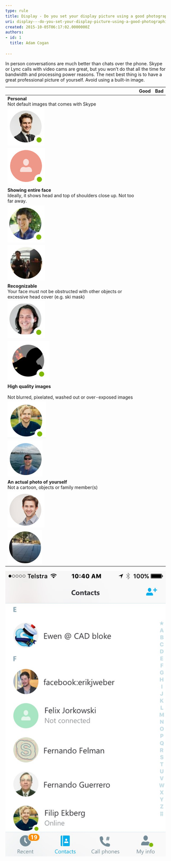 ```yaml
---
type: rule
title: Display - Do you set your display picture using a good photographic image of yourself?
uri: display---do-you-set-your-display-picture-using-a-good-photographic-image-of-yourself
created: 2015-10-05T06:17:02.0000000Z
authors:
- id: 1
  title: Adam Cogan

---
```


In person conversations are much better than chats over the phone. Skype or Lync calls with video cams are great, but you won’t do that all the time for bandwidth and processing power reasons. The next best thing is to have a great professional picture of yourself. Avoid using a built-in image.
 

|  | **Good** | **Bad** |
| --- | --- | --- |
| **Personal**<br>Not default images that comes with Skype | 
![](Good-Skype-profile-image.jpg) | 
![](Bad-Skype-profile-image-default.jpg) |
| **Showing entire face**<br>Ideally, it shows head and top of shoulders close up. Not too far away. | 
![](Good-Skype-well-framed-image.jpg) | 
![](Bad-Skype-profile-image-too-far-away.jpg) |
| **Recognizable**<br>Your face must not be obstructed with other objects or excessive head cover (e.g. ski mask) | 
![](Good-Skype-personal-image.jpg) | 
![](Bad-Skype-profile-image-not-recognizable.jpg) |
| **High quality images**<br><br>Not blurred, pixelated, washed out or over-exposed images | 
![](Good-Skype-high-quality.jpg) | 
![](Bad-Skype-profile-image-blurry.jpg) |
| **An actual photo of yourself**<br>Not a cartoon, objects or family member(s) | 
![](Good-Skype-actual-person.jpg) | 
![](Bad-Skype-profile-use-image-of-yourself.jpg) |



![ I see 3 good pictures](Skype-screenshot.jpg)
